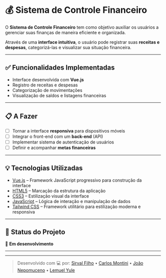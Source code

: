 # 💰 Sistema de Controle Financeiro

O **Sistema de Controle Financeiro** tem como objetivo auxiliar os usuários a gerenciar suas finanças de maneira eficiente e organizada.

Através de uma **interface intuitiva**, o usuário pode registrar suas **receitas e despesas**, categorizá-las e visualizar sua situação financeira.

---

## ✅ Funcionalidades Implementadas

- Interface desenvolvida com **Vue.js**
- Registro de receitas e despesas
- Categorização de movimentações
- Visualização de saldos e listagens financeiras

---

## 📋 A Fazer

- [ ] Tornar a interface **responsiva** para dispositivos móveis
- [ ] Integrar o front-end com um **back-end** (API)
- [ ] Implementar sistema de autenticação de usuários
- [ ] Definir e acompanhar **metas financeiras**

---

## 💡 Tecnologias Utilizadas

- [Vue.js](https://vuejs.org/) – Framework JavaScript progressivo para construção da interface
- [HTML5](https://developer.mozilla.org/pt-BR/docs/Web/HTML) – Marcação da estrutura da aplicação
- [CSS3](https://developer.mozilla.org/pt-BR/docs/Web/CSS) – Estilização visual da interface
- [JavaScript](https://developer.mozilla.org/pt-BR/docs/Web/JavaScript) – Lógica de interação e manipulação de dados
- [Tailwind CSS](https://tailwindcss.com/) – Framework utilitário para estilização moderna e responsiva


---

## 📌 Status do Projeto

🚧 **Em desenvolvimento**

---

---

> Desenvolvido com 💻 por:  [Sirval Filho](https://github.com/SirvalFilho) • [Carlos Montini](https://github.com/CarlosMontini) • [João Nepomuceno](https://github.com/JoaoVitorN-dev) • [Lemuel Yule](https://github.com/Lemu112) 
